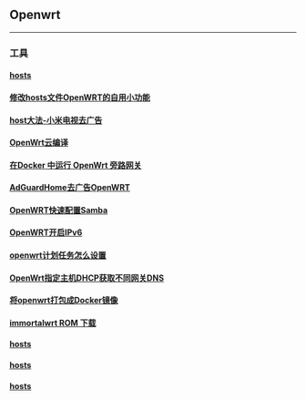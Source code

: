 ## Openwrt
----------------------------------------------------------------

### 工具

#### [hosts](https://mokk731.github.io/txt/hosts.txt)

#### [修改hosts文件OpenWRT的自用小功能](https://mokk731.github.io/txt/修改hosts文件OpenWRT的自用小功能.txt)

#### [host大法-小米电视去广告](https://mokk731.github.io/txt/host大法-小米电视去广告.txt)

#### [OpenWrt云编译](https://mokk731.github.io/txt/OpenWrt云编译.txt)




#### [在Docker 中运行 OpenWrt 旁路网关](https://mokk731.github.io/txt/在Docker中运行OpenWrt旁路网关.txt)

#### [AdGuardHome去广告OpenWRT](https://mokk731.github.io/txt/AdGuardHome去广告OpenWRT.txt)

#### [OpenWRT快速配置Samba](https://mokk731.github.io/txt/OpenWRT快速配置Samba.txt)

#### [OpenWRT开启IPv6](https://mokk731.github.io/txt/OpenWRT开启IPv6.txt)

#### [openwrt计划任务怎么设置](https://mokk731.github.io/txt/openwrt计划任务怎么设置.txt)

#### [OpenWrt指定主机DHCP获取不同网关DNS](https://mokk731.github.io/txt/OpenWrt指定主机DHCP获取不同网关DNS.txt)




#### [将openwrt打包成Docker镜像](https://mokk731.github.io/txt/将openwrt打包成Docker镜像.txt)

#### [immortalwrt ROM 下载](https://downloads.immortalwrt.org)




#### [hosts](https://mokk731.github.io/txt/hosts.txt)

#### [hosts](https://mokk731.github.io/txt/hosts.txt)

#### [hosts](https://mokk731.github.io/txt/hosts.txt)



